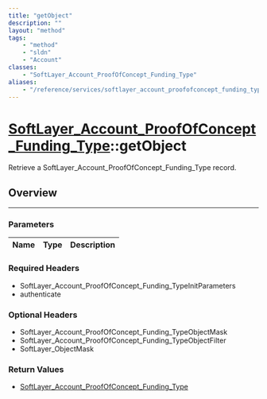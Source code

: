```yaml
---
title: "getObject"
description: ""
layout: "method"
tags:
    - "method"
    - "sldn"
    - "Account"
classes:
    - "SoftLayer_Account_ProofOfConcept_Funding_Type"
aliases:
    - "/reference/services/softlayer_account_proofofconcept_funding_type/getObject"
---
```

# [SoftLayer_Account_ProofOfConcept_Funding_Type](/reference/services/SoftLayer_Account_ProofOfConcept_Funding_Type)::getObject


Retrieve a SoftLayer_Account_ProofOfConcept_Funding_Type record.


## Overview 


-----

### Parameters 
|Name | Type | Description |
| --- | --- | --- |


### Required Headers
* SoftLayer_Account_ProofOfConcept_Funding_TypeInitParameters
* authenticate


### Optional Headers
* SoftLayer_Account_ProofOfConcept_Funding_TypeObjectMask
* SoftLayer_Account_ProofOfConcept_Funding_TypeObjectFilter
* SoftLayer_ObjectMask

### Return Values
* <a href='/reference/datatypes/SoftLayer_Account_ProofOfConcept_Funding_Type'>SoftLayer_Account_ProofOfConcept_Funding_Type </a>




